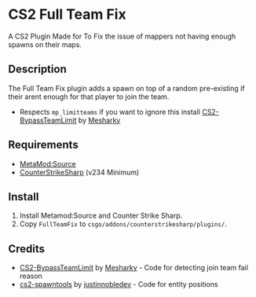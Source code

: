 # CS2 Full Team Fix
A CS2 Plugin Made for To Fix the issue of mappers not having enough spawns on their maps.
## Description
The Full Team Fix plugin adds a spawn on top of a random pre-existing if their arent enough for that player to join the team.
- Respects `mp_limitteams` if you want to ignore this install [CS2-BypassTeamLimit](https://github.com/Mesharsky/CS2-BypassTeamLimit) by [Mesharky](https://github.com/Mesharsky)
## Requirements
- [MetaMod:Source](https://github.com/alliedmodders/metamod-source/)
- [CounterStrikeSharp](https://github.com/roflmuffin/CounterStrikeSharp) (v234 Minimum)
## Install
1. Install Metamod:Source and Counter Strike Sharp.
2. Copy `FullTeamFix` to `csgo/addons/counterstrikesharp/plugins/`.
## Credits
- [CS2-BypassTeamLimit](https://github.com/Mesharsky/CS2-BypassTeamLimit) by [Mesharky](https://github.com/Mesharsky) - Code for detecting join team fail reason
- [cs2-spawntools](https://github.com/justinnobledev/cs2-spawntools) by [justinnobledev](https://github.com/justinnobledev) - Code for entity positions
